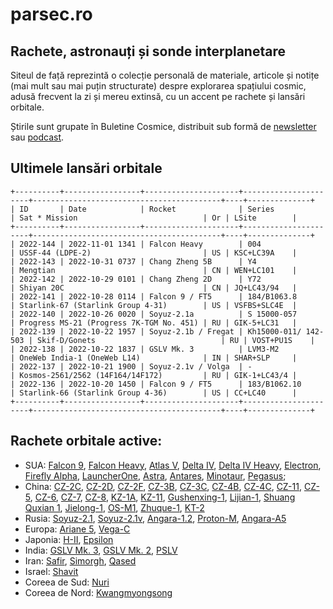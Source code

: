 # parsec.ro

## Rachete, astronauți și sonde interplanetare
Siteul de față reprezintă o colecție personală de materiale, articole și notițe (mai mult sau mai puțin structurate) despre explorarea spațiului cosmic, adusă frecvent la zi și mereu extinsă, cu un accent pe rachete și lansări orbitale.

Știrile sunt grupate în Buletine Cosmice, distribuit sub formă de [newsletter](https://buletin.parsec.ro/) sau [podcast](https://www.anchor.fm/buletin).

## Ultimele lansări orbitale

    +----------+-----------------+---------------------+----------------------+------------------------------------------+----+--------------+
    | ID       | Date            | Rocket              | Series               | Sat * Mission                            | Or | LSite        |
    +----------+-----------------+---------------------+----------------------+------------------------------------------+----+--------------+
    | 2022-144 | 2022-11-01 1341 | Falcon Heavy        | 004                  | USSF-44 (LDPE-2)                         | US | KSC+LC39A    |
    | 2022-143 | 2022-10-31 0737 | Chang Zheng 5B      | Y4                   | Mengtian                                 | CN | WEN+LC101    |
    | 2022-142 | 2022-10-29 0101 | Chang Zheng 2D      | Y72                  | Shiyan 20C                               | CN | JQ+LC43/94   |
    | 2022-141 | 2022-10-28 0114 | Falcon 9 / FT5      | 184/B1063.8          | Starlink-67 (Starlink Group 4-31)        | US | VSFBS+SLC4E  |
    | 2022-140 | 2022-10-26 0020 | Soyuz-2.1a          | S 15000-057          | Progress MS-21 (Progress 7K-TGM No. 451) | RU | GIK-5+LC31   |
    | 2022-139 | 2022-10-22 1957 | Soyuz-2.1b / Fregat | Kh15000-011/ 142-503 | Skif-D/Gonets                            | RU | VOST+PU1S    |
    | 2022-138 | 2022-10-22 1837 | GSLV Mk. 3          | LVM3-M2              | OneWeb India-1 (OneWeb L14)              | IN | SHAR+SLP     |
    | 2022-137 | 2022-10-21 1900 | Soyuz-2.1v / Volga  | -                    | Kosmos-2561/2562 (14F164/14F172)         | RU | GIK-1+LC43/4 |
    | 2022-136 | 2022-10-20 1450 | Falcon 9 / FT5      | 183/B1062.10         | Starlink-66 (Starlink Group 4-36)        | US | CC+LC40      |
    +----------+-----------------+---------------------+----------------------+------------------------------------------+----+--------------+


## Rachete orbitale active:
- SUA: [Falcon 9](/r/falcon9.md), [Falcon Heavy](/r/falconh.md), [Atlas V](/r/atlasv.md), [Delta IV](/r/delta4.md), [Delta IV Heavy](/r/delta4h.md), [Electron](/r/electron.md), [Firefly Alpha](/r/fireflya.md), [LauncherOne](/r/launcherone.md), [Astra](/r/astra.md), [Antares](/r/antares.md), [Minotaur](/r/minotaur.md), [Pegasus](/r/pegasus.md);
- China: [CZ-2C](/r/cz2c.md), [CZ-2D](/r/cz2d.md), [CZ-2F](/r/cz2f.md), [CZ-3B](/r/cz3b.md), [CZ-3C](/r/cz3c.md), [CZ-4B](/r/cz4b.md), [CZ-4C](/r/cz4c.md), [CZ-11](/r/cz11.md), [CZ-5](/r/cz5.md), [CZ-6](/r/cz6.md), [CZ-7](/r/cz7.md), [CZ-8](/r/cz8.md), [KZ-1A](/r/kz1a.md), [KZ-11](/r/kz11.md), [Gushenxing-1](/r/gushenxing.md), [Lijian-1](/r/lijian.md), [Shuang Quxian 1](/r/sq1.md), [Jielong-1](/r/jielong.md), [OS-M1](/r/osm1.md), [Zhuque-1](/r/zhuque1.md), [KT-2](/r/kt2.md)
- Rusia: [Soyuz-2.1](/r/soyuz21.md), [Soyuz-2.1v](/r/soyuz21v.md), [Angara-1.2](/r/angara12.md), [Proton-M](/r/protonm.md), [Angara-A5](/r/angaraa5.md)
- Europa: [Ariane 5](/r/ariane5.md), [Vega-C](/r/vegac.md)
- Japonia: [H-II](/r/hii.md), [Epsilon](/r/epsilon.md)
- India: [GSLV Mk. 3](/r/gslvmk3.md), [GSLV Mk. 2](/r/gslvmk2.md), [PSLV](/r/pslv.md)
- Iran: [Safir](/r/safir.md), [Simorgh](/r/simorgh.md), [Qased](/r/qased.md)
- Israel: [Shavit](/r/shavit.md)
- Coreea de Sud: [Nuri](/r/nuri.md)
- Coreea de Nord: [Kwangmyongsong](/r/kwangmyongsong.md)
